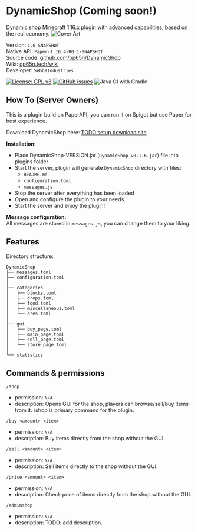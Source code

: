 # DynamicShop (Coming soon!)
Dynamic shop Minecraft 1.16.x plugin with advanced capabilities, based on the real economy.
![Cover Art](https://op65n.tech/i/2021-01-07-00-44-58.png)

Version: `1.0-SNAPSHOT`<br>
Native API: `Paper-1.16.4-R0.1-SNAPSHOT`<br>
Source code: <a href="https://github.com/op65n/DynamicShop">github.com/op65n/DynamicShop</a><br>
Wiki: <a href="https://op65n.tech/wiki/">op65n.tech/wiki</a><br>
Developer: `SebbaIndustries` <br>


[![License: GPL v3](https://img.shields.io/badge/License-GPLv3-blue.svg)](https://www.gnu.org/licenses/gpl-3.0)
[![GitHub issues](https://img.shields.io/github/issues/SebbaIndustries/DynamicShop)](https://github.com/SebbaIndustries/DynamicShop/issues)
![Java CI with Gradle](https://github.com/op65n/DynamicShop/workflows/Java%20CI%20with%20Gradle/badge.svg?branch=master)

How To (Server Owners)
------
This is a plugin build on PaperAPI, you can run it on Spigot but use Paper for best experience.<br>

Download DynamicShop here: <a href="#">TODO setup download site</a>

<b>Installation:</b> 
- Place DynamicShop-VERSION.jar (`DynamicShop-v0.1.6.jar`) file into plugins folder
- Start the server, plugin will generate `DynamicShop` directory with files:
  * `README.md`
  * `configuration.toml`
  * `messages.js`
- Stop the server after everything has been loaded
- Open and configure the plugin to your needs.
- Start the server and enjoy the plugin!

<b>Message configuration:</b>
<br>All messages are stored in `messages.js`, you can change them to your liking.


## Features

Directory structure:
```
DynamicShop
├── messages.toml
├── configuration.toml
│
├── categories
│   ├── blocks.toml
│   ├── drops.toml
│   ├── food.toml
│   ├── miscellaneous.toml
│   └── ores.toml
│
├── gui
│   ├── buy_page.toml
│   ├── main_page.toml
│   ├── sell_page.toml
│   └── store_page.toml
│
└── statistics

```

## Commands & permissions

`/shop`
 - permission: `N/A`
 - description: Opens GUI for the shop, players can browse/sell/buy items from it. /shop is primary command for the plugin.

`/buy <amount> <item>`
 - permission: `N/A`
 - description: Buy items directly from the shop without the GUI.
 
`/sell <amount> <item>`
 - permission: `N/A`
 - description: Sell items directly to the shop without the GUI.
 
`/price <amount> <item>`
 - permission: `N/A`
 - description: Check price of items directly from the shop without the GUI. 
 
`/adminshop`
 - permission: `N/A`
 - description: TODO: add description.